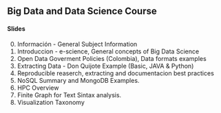 ## Big Data and Data Science Course

#### Slides

0. Información - General Subject Information
1. Introduccion - e-science, General concepts of Big Data Science
2. Open Data Goverment Policies (Colombia), Data formats examples
3. Extracting Data - Don Quijote Example (Basic, JAVA & Python)
4. Reproducible reaserch, extracting and documentacion best practices
5. NoSQL Summary and MongoDB Examples.
6. HPC Overview
7. Finite Graph for Text Sintax analysis.
8. Visualization Taxonomy


